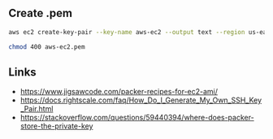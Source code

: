 ## Create .pem 

```bash
aws ec2 create-key-pair --key-name aws-ec2 --output text --region us-east-1 > aws-ec2.pem

chmod 400 aws-ec2.pem
```

## Links

* https://www.jigsawcode.com/packer-recipes-for-ec2-ami/
* https://docs.rightscale.com/faq/How_Do_I_Generate_My_Own_SSH_Key_Pair.html
* https://stackoverflow.com/questions/59440394/where-does-packer-store-the-private-key

